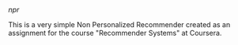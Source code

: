 *npr*


This is a very simple Non Personalized Recommender created as an assignment for the course "Recommender Systems" at Coursera.
